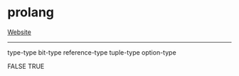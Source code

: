 # prolang

[Website](https://tksmith151.github.io/prolang/)

---

type-type
bit-type
reference-type
tuple-type
option-type


FALSE
TRUE
